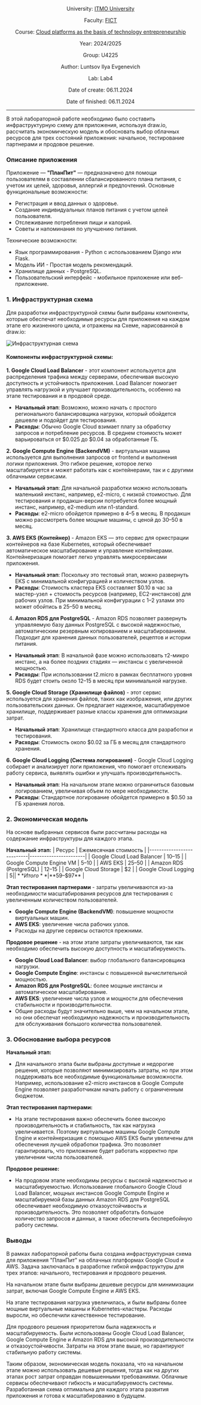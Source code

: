 <div align="center">

University: [ITMO University](https://itmo.ru/ru/) 

Faculty: [FICT](https://fict.itmo.ru)

Course: [Cloud platforms as the basis of technology entrepreneurship](https://itmo-ict-faculty.github.io/cloud-platforms-as-the-basis-of-technology-entrepreneurship/)

Year: 2024/2025

Group: U4225

Author: Luntsov Ilya Evgenevich

Lab: Lab4

Date of create: 06.11.2024

Date of finished: 06.11.2024

</div> 
  
---

В этой лабораторной работе необходимо было составить инфраструктурную схему для приложения, используя draw.io, рассчитать экономическую модель и обосновать выбор облачных ресурсов для трех состояний приложения: начальное, тестирование партнерами и продовое решение.

### Описание приложения
Приложение — **"ПланПит"** — предназначено для помощи пользователям в составлении сбалансированного плана питания, с учетом их целей, здоровья, аллергий и предпочтений. Основные функциональные возможности:
- Регистрация и ввод данных о здоровье.
- Создание индивидуальных планов питания с учетом целей пользователя.
- Отслеживание потребления пищи и калорий.
- Советы и напоминания по улучшению питания.

Технические возможности:
- Язык программирования - Python с использованием Django или Flask.
- Модель ИИ - Простая модель рекомендаций.
- Хранилище данных - PostgreSQL.
- Пользовательский интерфейс - мобильное приложение или веб-приложение.

### 1. Инфраструктурная схема
Для разработки инфраструктурной схемы были выбраны компоненты, которые обеспечат необходимые ресурсы для приложения на каждом этапе его жизненного цикла, и отражены на Схеме, нарисованной в draw.io:

![Инфраструктурная схема](схема.png)

#### Компоненты инфраструктурной схемы:

 **1. Google Cloud Load Balancer** - этот компонент используется для распределения трафика между серверами, обеспечивая высокую доступность и устойчивость приложения. Load Balancer помогает управлять нагрузкой и улучшает производительность, особенно на этапе тестирования и в продовой среде.
   - **Начальный этап**: Возможно, можно начать с простого регионального балансировщика нагрузки, который обойдется дешевле и подойдет для тестирования.
   - **Расходы**: Обычно Google Cloud взимает плату за обработку запросов и потребление ресурсов. В среднем стоимость может варьироваться от $0.025 до $0.04 за обработанные ГБ.

**2. Google Compute Engine (BackendVM)** - виртуальная машина используется для выполнения запросов от frontend и выполнения логики приложения. Это гибкое решение, которое легко масштабируется и может работать как с контейнерами, так и с другими облачными сервисами.
   - **Начальный этап**: Для начальной разработки можно использовать маленький инстанс, например, e2-micro, с низкой стоимостью. Для тестирования и продакшн-версии потребуется более мощный инстанс, например, e2-medium или n1-standard.
   - **Расходы**: e2-micro обойдется примерно в $4–$5 в месяц. В продакшн можно рассмотреть более мощные машины, с ценой до $30–$50 в месяц.

**3. AWS EKS (Контейнер)** - Amazon EKS — это сервис для оркестрации контейнеров на базе Kubernetes, который обеспечивает автоматическое масштабирование и управление контейнерами. Контейнеризация помогает легко управлять микросервисами приложения.
   - **Начальный этап**: Поскольку это тестовый этап, можно развернуть EKS с минимальной конфигурацией и количеством узлов.
   - **Расходы**: Стоимость кластера EKS составляет $0.10 в час за мастер-узел + стоимость ресурсов (например, EC2-инстансов) для рабочих узлов. При минимальной конфигурации с 1–2 узлами это может обойтись в $25–$50 в месяц.

4. **Amazon RDS для PostgreSQL** - Amazon RDS позволяет развернуть управляемую базу данных PostgreSQL с высокой надежностью, автоматическим резервным копированием и масштабированием. Подходит для хранения данных пользователей, рецептов и истории питания.
  - **Начальный этап**: В начальной фазе можно использовать т2-микро инстанс, а на более поздних стадиях — инстансы с увеличенной мощностью.
  - **Расходы**: При использовании t2.micro в рамках бесплатного уровня RDS будет стоить около $12–$15 в месяц при минимальной нагрузке.

**5. Google Cloud Storage (Хранилище файлов)** - этот сервис используется для хранения файлов, таких как изображения, или других пользовательских данных. Он предлагает надежное, масштабируемое хранилище, поддерживает разные классы хранения для оптимизации затрат.
   - **Начальный этап**: Хранилище стандартного класса для разработки и тестирования.
   - **Расходы**: Стоимость около $0.02 за ГБ в месяц для стандартного хранения.

**6. Google Cloud Logging (Система логирования)** - Google Cloud Logging собирает и анализирует логи приложения, что помогает отслеживать работу сервиса, выявлять ошибки и улучшать производительность.
   - **Начальный этап**: На начальном этапе можно ограничиться базовым логированием, увеличивая объем по мере необходимости.
   - **Расходы**: Стандартное логирование обойдется примерно в $0.50 за ГБ хранения логов.

### 2. Экономическая модель
На основе выбранных сервисов были рассчитаны расходы на содержание инфраструктуры для каждого этапа.

**Начальный этап:**
| Ресурс                    | Ежемесячная стоимость |
|---------------------------|-----------------------|
| Google Cloud Load Balancer | $10–$15              |
| Google Compute Engine VM   | $5–$10               |
| AWS EKS                    | $25–$50              |
| Amazon RDS (PostgreSQL)    | $12–$15              |
| Google Cloud Storage       | $2                   |
| Google Cloud Logging       | $5                   |
| **Итого**                  | **$59–$97**          |

**Этап тестирования партнерами** - затраты увеличиваются из-за необходимости масштабирования ресурсов для тестирования с увеличенным количеством пользователей.
- **Google Compute Engine (BackendVM)**: повышение мощности виртуальных машин.
- **AWS EKS**: увеличение числа рабочих узлов.
- Расходы на другие сервисы остаются прежними.

**Продовое решение** - на этом этапе затраты увеличиваются, так как необходимо обеспечить высокую доступность и масштабируемость.
- **Google Cloud Load Balancer**: выбор глобального балансировщика нагрузки.
- **Google Compute Engine**: инстансы с повышенной вычислительной мощностью.
- **Amazon RDS для PostgreSQL**: более мощные инстансы и автоматическое масштабирование.
- **AWS EKS**: увеличение числа узлов и мощности для обеспечения стабильности и производительности.
- Общие расходы будут значительно выше, чем на начальном этапе, но они обеспечат необходимую надежность и производительность для обслуживания большого количества пользователей.

### 3. Обоснование выбора ресурсов

**Начальный этап:**
- Для начального этапа были выбраны доступные и недорогие решения, которые позволяют минимизировать затраты, но при этом поддерживать все необходимые функциональные возможности. Например, использование e2-micro инстансов в Google Compute Engine позволяет разработчикам начать работу с ограниченным бюджетом.

**Этап тестирования партнерами:**
- На этапе тестирования важно обеспечить более высокую производительность и стабильность, так как нагрузка увеличивается. Поэтому виртуальные машины Google Compute Engine и контейнеризация с помощью AWS EKS были увеличены для обеспечения лучшей обработки трафика. Это позволяет гарантировать, что приложение будет работать корректно при увеличении числа пользователей.

**Продовое решение:**
- На продовом этапе необходимы ресурсы с высокой надежностью и масштабируемостью. Использование глобального Google Cloud Load Balancer, мощных инстансов Google Compute Engine и масштабируемой базы данных Amazon RDS для PostgreSQL обеспечивает необходимую отказоустойчивость и производительность. Это позволяет обработать большое количество запросов и данных, а также обеспечить бесперебойную работу системы.

### Выводы
В рамках лабораторной работы была создана инфраструктурная схема для приложения "ПланПит" на облачных платформах Google Cloud и AWS. Задача заключалась в разработке гибкой инфраструктуры для трех этапов: начального, тестирования и продового решения.

На начальном этапе были выбраны дешевые ресурсы для минимизации затрат, включая Google Compute Engine и AWS EKS. 

На этапе тестирования нагрузка увеличилась, и были выбраны более мощные виртуальные машины и Kubernetes-кластеры. Расходы выросли, но обеспечили качественное тестирование.

Для продового решения приоритетом была надежность и масштабируемость. Были использованы Google Cloud Load Balancer, Google Compute Engine и Amazon RDS для высокой производительности и отказоустойчивости. Затраты на этом этапе выше, но гарантируют стабильную работу системы.

Таким образом, экономическая модель показала, что на начальном этапе можно использовать дешевые решения, тогда как на других этапах рост затрат оправдан повышенными требованиями. Облачные сервисы обеспечивают гибкость и масштабируемость системы. Разработанная схема оптимальна для каждого этапа развития приложения и готова к масштабированию в будущем.
